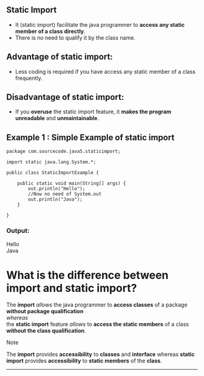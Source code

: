 ## Static Import
* It (static import) facilitate the java programmer to **access any static member of a class directly**. 
* There is no need to qualify it by the class name.

## Advantage of static import:

* Less coding is required if you have access any static member of a class frequently.

## Disadvantage of static import:
* If you **overuse** the static import feature, it **makes the program unreadable** and **unmaintainable**.

## Example 1 : Simple Example of static import

    package com.sourcecode.java5.staticimport;
    
    import static java.lang.System.*;
    
    public class StaticImportExample {
        
        public static void main(String[] args) {
            out.println("Hello");
            //Now no need of System.out
            out.println("Java");
        }

    }


### Output:
Hello<br>
Java<br>

# What is the difference between import and static import?
The **import** _allows_ the java programmer to **access classes** of a package **without package qualification**<br> 
_whereas_<br> 
the **static import** feature _allows_ to **access the static members** of a class **without the class qualification**.

>[!Note]
>The **import** provides **accessibility** to **classes** and **interface** whereas **static import** provides **accessibility** 
to **static members** of the **class**.

---